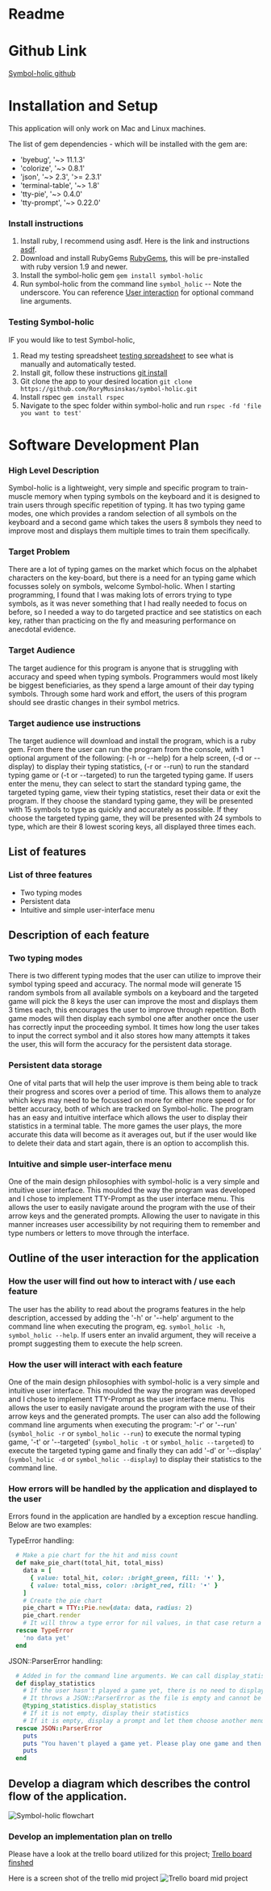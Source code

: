# Readme     

# Github Link
[Symbol-holic github](https://github.com/RoryMusinskas/symbol-holic.git)

# Installation and Setup

This application will only work on Mac and Linux machines.

The list of gem dependencies - which will be installed with the gem are:
  - 'byebug', '~> 11.1.3'
  - 'colorize', '~> 0.8.1'
  - 'json', '~> 2.3', '>= 2.3.1'
  - 'terminal-table', '~> 1.8'
  - 'tty-pie', '~> 0.4.0'
  - 'tty-prompt', '~> 0.22.0'

### Install instructions  
1. Install ruby, I recommend using asdf. Here is the link and instructions [asdf](https://github.com/asdf-vm/asdf).
2. Download and install RubyGems [RubyGems](https://rubygems.org/pages/download), this will be pre-installed with ruby version 1.9 and newer.
3. Install the symbol-holic gem ``` gem install symbol-holic ```
4. Run symbol-holic from the command line ``` symbol_holic ``` -- Note the underscore. You can reference [User interaction](#outline-of-the-user-interaction-for-the-application) for optional command line arguments.

### Testing Symbol-holic
IF you would like to test Symbol-holic, 
1. Read my testing spreadsheet [testing spreadsheet](https://docs.google.com/spreadsheets/d/1xANGPhYvJSgFWg9ozXUHm3roL2j6DLn7pCjj7a975os/edit?usp=sharing) to see what is manually and automatically tested.
2. Install git, follow these instructions [git install](https://git-scm.com/book/en/v2/Getting-Started-Installing-Git)
3. Git clone the app to your desired location ``` git clone https://github.com/RoryMusinskas/symbol-holic.git ```
4. Install rspec ``` gem install rspec ```
5. Navigate to the spec folder within symbol-holic and run ``` rspec -fd 'file you want to test' ```

   

# Software Development Plan 

### High Level Description
Symbol-holic is a lightweight, very simple and specific program to train-muscle memory when typing symbols on the keyboard and it is designed to train users through specific repetition of typing. It has two typing game modes, one which provides a random selection of all symbols on the keyboard and a second game which takes the users 8 symbols they need to improve most and displays them multiple times to train them specifically.
### Target Problem
There are a lot of typing games on the market which focus on the alphabet characters on the key-board, but there is a need for an typing game which focusses solely on symbols, welcome Symbol-holic. When I starting programming, I found that I was making lots of errors trying to type symbols, as it was never something that I had really needed to focus on before, so I needed a way to do targeted practice and see statistics on each key, rather than practicing on the fly and measuring performance on anecdotal evidence.

### Target Audience 
The target audience for this program is anyone that is struggling with accuracy and speed when typing symbols. Programmers would most likely be biggest beneficiaries, as they spend a large amount of their day typing symbols.  Through some hard work and effort, the users of this program should see drastic changes in their symbol metrics. 
 
### Target audience use instructions
The target audience will download and install the program, which is a ruby gem. From there the user can run the program from the console, with 1 optional argument of the following: (-h or --help) for a help screen, (-d or --display) to display their typing statistics, (-r or --run) to run the standard typing game or (-t or --targeted) to run the targeted typing game. If users enter the menu, they can select to start the standard typing game, the targeted typing game, view their typing statistics, reset their data or exit the program. If they choose the standard typing game, they will be presented with 15 symbols to type as quickly and accurately as possible. If they choose the targeted typing game, they will be presented with 24 symbols to type, which are their 8 lowest scoring keys, all displayed three times each. 


## List of features

### List of three features  
- Two typing modes
- Persistent data
- Intuitive and simple user-interface menu

## Description of each feature 
### Two typing modes
There is two different typing modes that the user can utilize to improve their symbol typing speed and accuracy. The normal mode will generate 15 random symbols from all available symbols on a keyboard and the targeted game will pick the 8 keys the user can improve the most and displays them 3 times each, this encourages the user to improve through repetition. Both game modes will then display each symbol one after another once the user has correctly input the proceeding symbol. It times how long the user takes to input the correct symbol and it also stores how many attempts it takes the user, this will form the accuracy for the persistent data storage.

### Persistent data storage
One of vital parts that will help the user improve is them being able to track their progress and scores over a period of time. This allows them to analyze which keys may need to be focussed on more for either more speed or for better accuracy, both of which are tracked on Symbol-holic. The program has an easy and intuitive interface which allows the user to display their statistics in a terminal table. The more games the user plays, the more accurate this data will become as it averages out, but if the user would like to delete their data and start again, there is an option to accomplish this.

### Intuitive and simple user-interface menu
One of the main design philosophies with symbol-holic is a very simple and intuitive user interface. This moulded the way the program was developed and I chose to implement TTY-Prompt as the user interface menu. This allows the user to easily navigate around the program with the use of their arrow keys and the generated prompts. Allowing the user to navigate in this manner increases user accessibility by not requiring them to remember and type numbers or letters to move through the interface.

## Outline of the user interaction for the application

### How the user will find out how to interact with / use each feature
The user has the ability to read about the programs features in the help description, accessed by adding the '-h' or '--help' argument to the command line when executing the program, eg. ``` symbol_holic -h ```, ``` symbol_holic --help ```. If users enter an invalid argument, they will receive a prompt suggesting them to execute the help screen.

### How the user will interact with each feature
One of the main design philosophies with symbol-holic is a very simple and intuitive user interface. This moulded the way the program was developed and I chose to implement TTY-Prompt as the user interface menu. This allows the user to easily navigate around the program with the use of their arrow keys and the generated prompts. The user can also add the following command line arguments when executing the program: '-r' or '--run' (``` symbol_holic -r ``` or ``` symbol_holic --run ```) to execute the normal typing game, '-t' or '--targeted' (``` symbol_holic -t ``` or ``` symbol_holic --targeted ```) to execute the targeted typing game and finally they can add '-d' or '--display' (``` symbol_holic -d ``` or ``` symbol_holic --display ```) to display their statistics to the command line. 

### How errors will be handled by the application and displayed to the user
Errors found in the application are handled by a exception rescue handling. Below are two examples:


TypeError handling:
```ruby
  # Make a pie chart for the hit and miss count
  def make_pie_chart(total_hit, total_miss)
    data = [
      { value: total_hit, color: :bright_green, fill: '•' },
      { value: total_miss, color: :bright_red, fill: '•' }
    ]
    # Create the pie chart
    pie_chart = TTY::Pie.new(data: data, radius: 2)
    pie_chart.render
    # It will throw a type error for nil values, in that case return a string
  rescue TypeError
    'no data yet'
  end
```

JSON::ParserError handling:
```ruby
  # Added in for the command line arguments. We can call display_statistics on menu and not create a new TypingStatistics instance
  def display_statistics
    # If the user hasn't played a game yet, there is no need to display their typing scores
    # It throws a JSON::ParserError as the file is empty and cannot be parsed
    @typing_statistics.display_statistics
    # If it is not empty, display their statistics
    # If it is empty, display a prompt and let them choose another menu item
  rescue JSON::ParserError
    puts
    puts "You haven't played a game yet. Please play one game and then try again.".colorize(:red)
    puts
  end
```

## Develop a diagram which describes the control flow of the application.
![Symbol-holic flowchart](docs/Terminal%20App.png)

### Develop an implementation plan on trello
Please have a look at the trello board utilized for this project;
[Trello board finshed](https://trello.com/b/y9t6KNGz/symbol-holic-terminal-app)

Here is a screen shot of the trello mid project
![Trello board mid project](docs/Trello.png)
